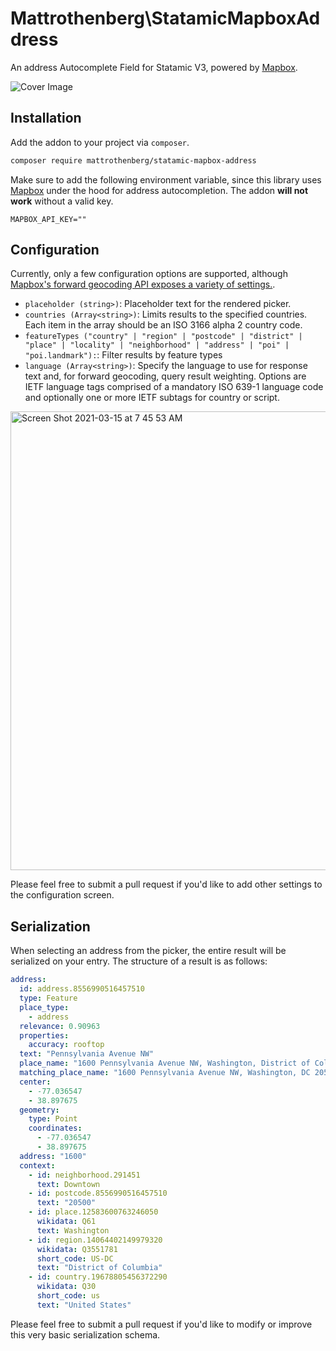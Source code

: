 # Mattrothenberg\StatamicMapboxAddress

An address Autocomplete Field for Statamic V3, powered by [Mapbox](https://docs.mapbox.com/api/search/geocoding/).

![Cover Image](https://user-images.githubusercontent.com/5148596/111149875-cea35800-8563-11eb-9f3c-b4e4aafaf1ca.png)

## Installation

Add the addon to your project via `composer`.

```bash
composer require mattrothenberg/statamic-mapbox-address
```

Make sure to add the following environment variable, since this library uses [Mapbox](https://docs.mapbox.com/api/search/geocoding/) under the hood for address autocompletion. The addon **will not work** without a valid key.

```
MAPBOX_API_KEY=""
```

## Configuration

Currently, only a few configuration options are supported, although [Mapbox's forward geocoding API exposes a variety of settings.](https://github.com/mapbox/mapbox-sdk-js/blob/main/docs/services.md#forwardgeocode).

- `placeholder (string>)`: Placeholder text for the rendered picker.
- `countries (Array<string>)`: Limits results to the specified countries. Each item in the array should be an ISO 3166 alpha 2 country code.
- `featureTypes ("country" | "region" | "postcode" | "district" | "place" | "locality" | "neighborhood" | "address" | "poi" | "poi.landmark"):`: Filter results by feature types
- `language (Array<string>)`: Specify the language to use for response text and, for forward geocoding, query result weighting. Options are IETF language tags comprised of a mandatory ISO 639-1 language code and optionally one or more IETF subtags for country or script.

<img width="734" alt="Screen Shot 2021-03-15 at 7 45 53 AM" src="https://user-images.githubusercontent.com/5148596/111150336-5a1ce900-8564-11eb-8142-526809222a96.png">

Please feel free to submit a pull request if you'd like to add other settings to the configuration screen.

## Serialization

When selecting an address from the picker, the entire result will be serialized on your entry. The structure of a result is as follows:

```yaml
address:
  id: address.8556990516457510
  type: Feature
  place_type:
    - address
  relevance: 0.90963
  properties:
    accuracy: rooftop
  text: "Pennsylvania Avenue NW"
  place_name: "1600 Pennsylvania Avenue NW, Washington, District of Columbia 20500, United States"
  matching_place_name: "1600 Pennsylvania Avenue NW, Washington, DC 20500, United States"
  center:
    - -77.036547
    - 38.897675
  geometry:
    type: Point
    coordinates:
      - -77.036547
      - 38.897675
  address: "1600"
  context:
    - id: neighborhood.291451
      text: Downtown
    - id: postcode.8556990516457510
      text: "20500"
    - id: place.12583600763246050
      wikidata: Q61
      text: Washington
    - id: region.14064402149979320
      wikidata: Q3551781
      short_code: US-DC
      text: "District of Columbia"
    - id: country.19678805456372290
      wikidata: Q30
      short_code: us
      text: "United States"
```

Please feel free to submit a pull request if you'd like to modify or improve this very basic serialization schema.

